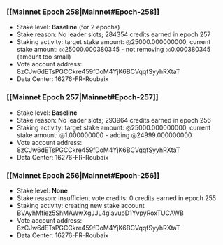 ### [[Mainnet Epoch 258|Mainnet#Epoch-258]]
* Stake level: **Baseline** (for 2 epochs)
* Stake reason: No leader slots; 284354 credits earned in epoch 257
* Staking activity: target stake amount: ◎25000.000000000, current stake amount: ◎25000.000380345 - not removing ◎0.000380345 (amount too small)
* Vote account address: 8zCJw6dETsPGCCkre459fDoM4YjK6BCVqqfSyyhRXtaT
* Data Center: 16276-FR-Roubaix
### [[Mainnet Epoch 257|Mainnet#Epoch-257]]
* Stake level: **Baseline**
* Stake reason: No leader slots; 293964 credits earned in epoch 256
* Staking activity: target stake amount: ◎25000.000000000, current stake amount: ◎1.000000000 - adding ◎24999.000000000
* Vote account address: 8zCJw6dETsPGCCkre459fDoM4YjK6BCVqqfSyyhRXtaT
* Data Center: 16276-FR-Roubaix
### [[Mainnet Epoch 256|Mainnet#Epoch-256]]
* Stake level: **None**
* Stake reason: Insufficient vote credits: 0 credits earned in epoch 255
* Staking activity: creating new stake account BVAyhMfiez5ShMAWwXgJJL4giavupD1YvpyRoxTUCAWB
* Vote account address: 8zCJw6dETsPGCCkre459fDoM4YjK6BCVqqfSyyhRXtaT
* Data Center: 16276-FR-Roubaix